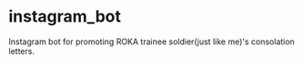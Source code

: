 # instagram_bot
Instagram bot for promoting ROKA trainee soldier(just like me)'s consolation letters.
